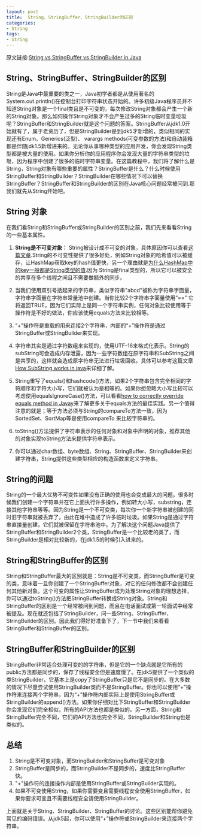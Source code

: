 ```yaml
---
layout: post
title:  String、StringBuffer、StringBuilder的区别
categories:
- String
tags:
- String
---
```


原文链接:[String vs StringBuffer vs StringBuilder in Java](http://javarevisited.blogspot.com/2011/07/string-vs-stringbuffer-vs-stringbuilder.html)


## String、StringBuffer、StringBuilder的区别

String是Java中最重要的类之一，Java初学者都是从使用著名的System.out.println()在控制台打印字符串状态开始的。许多初级Java程序员并不知道String对象是一个final类且是不可变的，每次修改String对象都会产生一个新的String对象。那么如何操作String对象才不会产生过多的String临时变量垃圾呢？StringBuffer和StringBuilder就是这个问题的答案。StringBuffer从jdk1.0开始就有了，属于老资历了，但是StringBuilder是到jdk5才新增的，类似相同的实现还有Enum、Generics(泛型)、 varargs methods(可变参数的方法)和自动装箱都是伴随jdk1.5新增进来的。无论你从事哪种类型的应用开发，你会发现String类型都是被大量的使用。如果你分析你的应用程序你会发现大量的字符串类型的垃圾，因为程序中创建了很多的临时字符串变量。在这篇教程中，我们将了解什么是String，String对象有哪些重要的属性？StringBuffer是什么？什么时候使用StringBuffer和StringBuilder？StringBuilder在哪些情况下可以替换StringBuffer？StringBuffer和StringBuilder的区别在Java核心问题经常被问到.那我们就先从String开始吧。

## String 对象

在我们看String和StringBuffer或StringBuilder的区别之前，我们先来看看String的一些基本属性。

1. **String是不可变对象：** String被设计成不可变的对象，具体原因你可以查看[这篇文章](http://javarevisited.blogspot.sg/2010/10/why-string-is-immutable-in-java.html).String的不可变性提供了很多好处，例如String对象的哈希值可以被缓存，让HashMap获取key的hash值更快，另一个理由就是[为什么HashMap中的key一般都是String类型的值](http://javarevisited.blogspot.com/2011/02/how-hashmap-works-in-java.html).因为
String是final类型的，所以它可以被安全的共享在多个线程之间且不需要做额外的同步。

2. 当我们使用双引号括起来的字符串，类似字符串"abcd"被称为字符串字面量，字符串字面量在字符串常量池中创建。当你比较2个字符串字面量使用“==” 它将返回TRUE，因为它们实际上是同一个字符串实例，任何对象比较使用等于操作符是不好的做法，你应该使用equals方法来比较相等。
3. “+”操作符是重载的用来连接2个字符串，内部的“+”操作符是通过StringBuffer或StringBuilder来实现。
4. 字符串其实是通过字符数组来实现的，使用UTF-16来格式化表示。String的subString可会造成内存泄露，因为一些字符数组在原字符串和SubString之间是共享的，这样就会造成原字符串无法进行垃圾回收。具体可以参考这篇文章[How SubString works in java](http://javarevisited.blogspot.sg/2011/10/how-substring-in-java-works.html)来详细了解。
5. String重写了equals()和hashcode()方法，如果2个字符串包含完全相同的字符顺序和字符大小写，它们就被认为是相等的。如果你想忽略大小写比较可以考虑使用equalsIgnoreCase()方法，可以看看[how to correctly override equals method in Javay](http://javarevisited.blogspot.com/2011/02/how-to-write-equals-method-in-java.html)来了解更多关于equals方法的最佳实践。另一个值得注意的就是；等于方法必须与String的compareTo方法一致，因为SortedSet、SortMap等是使用compareTo
来比较字符串的。
6. toString()方法提供了字符串表示的任何对象和对象中声明的对象，推荐其他的对象实现toString方法来提供字符串表示。
7. 你可以通过char数组、byte数组、String、StringBuffer、StringBuilder来创建字符串，String提供这些类型相应的构造函数来定义字符串。


## String的问题

String的一个最大优势不可变性如果没有正确的使用也会变成最大的问题。很多时候我们创建一个字符串并在它上面执行许多操作，例如转大小写，substring，连接其他字符串等等。因为String是一个不可变类，每次你一个新字符串被创建的同时旧字符串就被丢弃了，由此在堆中造成了许多临时垃圾。如果String是通过字符串直接量创建，它们就被保留在字符串池中。为了解决这个问题Java提供了StringBuffer和StringBuilder2个类，StringBuffer是一个比较老的类了，而StringBuilder是相对比较新的，在jdk1.5的时候引入进来的。

## String和StringBuffer的区别

String和StringBuffer最大的区别就是：String是不可变类，而StringBuffer是可变的类，意味着一旦你创建了一个StringBuffer对象，对它的任何修改都不会创建任何其他新对象。这个可变的属性让StringBuffer成为处理String对象的理想选择，你可以通过toString()方法把StringBuffer转换成String对象。String和StringBuffer的区别是一个经常被问到问题，而且在电话面试或第一轮面试中经常被提及。现在就还包括了StringBuilder，问一些String、StringBuffer、StringBuilder的区别。因此我们得好好准备下了，下一节中我们来看看StringBuffer和StringBuffer的区别。

## StringBuffer和StringBuilder的区别

StringBuffer非常适合处理可变的的字符串，但是它的一个缺点就是它所有的public方法都是同步的，保存了线程安全但是速度慢了。在jdk5提供了一个类似的类StringBuilder，它基本上是copy了StringBuffer只是它不是同步的。在大多数的情况下尽量尝试使用StringBuilder类而不是StringBuffer。你也可以使用“+”操作符来连接两个字符串，因为“+”操作符内部实际上是使用StringBuffer或StringBuilder的append()方法。如果你仔细对比下StringBuffer和StringBuilder你会发现它们完全相似，所有的API方法也都是类似的。另一方面，String和StringBuffer完全不同，它们的API方法也完全不同，StringBuilder和String也是类似的。

## 总结

1. String是不可变对象，而StringBuilder和StringBuffer是可变对象
2. StringBuffer是同步的，而StringBuilder不是同步的，速度比StringBuffer快。
3. "+"操作符的连接操作内部是使用StringBuffer或StringBuilder实现的。
4. 如果不可变使用String，如果你需要变且需要线程安全使用StringBuffer，如果你要求可变且不需要线程安全请使用StringBuilder。


上面就是关于String、StringBuilder、StringBuffer的讨论。这些区别能帮你避免常见的编码错误。从jdk5起，你可以使用“+”操作符或StringBuilder来连接两个字符串。

